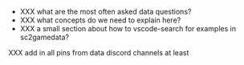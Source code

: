 * XXX what are the most often asked data questions?
* XXX what concepts do we need to explain here?
* XXX a small section about how to vscode-search for examples in sc2gamedata?

XXX add in all pins from data discord channels at least
